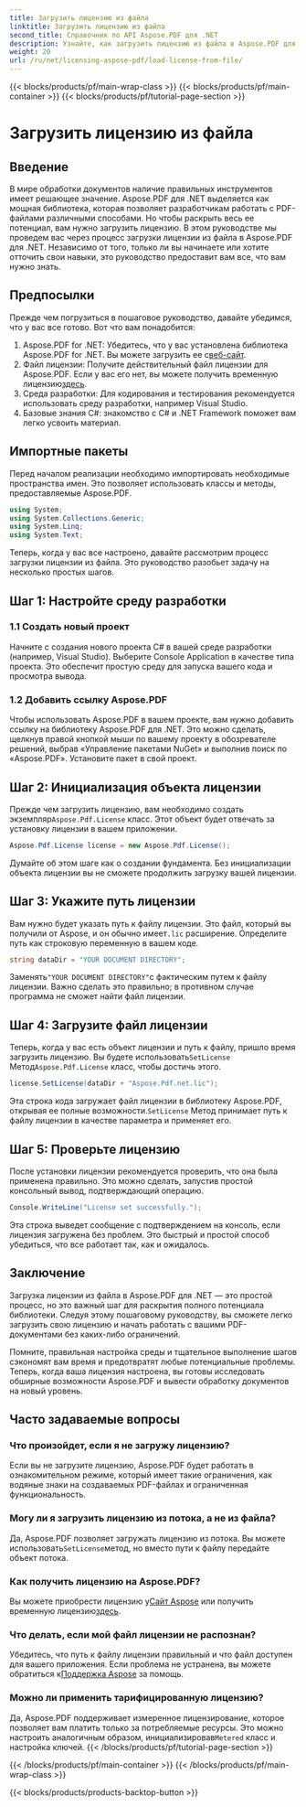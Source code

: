```yaml
---
title: Загрузить лицензию из файла
linktitle: Загрузить лицензию из файла
second_title: Справочник по API Aspose.PDF для .NET
description: Узнайте, как загрузить лицензию из файла в Aspose.PDF для .NET с помощью этого всеобъемлющего руководства. Обеспечьте полную функциональность, правильно настроив лицензию.
weight: 20
url: /ru/net/licensing-aspose-pdf/load-license-from-file/
---
```


{{< blocks/products/pf/main-wrap-class >}}
{{< blocks/products/pf/main-container >}}
{{< blocks/products/pf/tutorial-page-section >}}

# Загрузить лицензию из файла

## Введение

В мире обработки документов наличие правильных инструментов имеет решающее значение. Aspose.PDF для .NET выделяется как мощная библиотека, которая позволяет разработчикам работать с PDF-файлами различными способами. Но чтобы раскрыть весь ее потенциал, вам нужно загрузить лицензию. В этом руководстве мы проведем вас через процесс загрузки лицензии из файла в Aspose.PDF для .NET. Независимо от того, только ли вы начинаете или хотите отточить свои навыки, это руководство предоставит вам все, что вам нужно знать.

## Предпосылки

Прежде чем погрузиться в пошаговое руководство, давайте убедимся, что у вас все готово. Вот что вам понадобится:

1.  Aspose.PDF for .NET: Убедитесь, что у вас установлена библиотека Aspose.PDF for .NET. Вы можете загрузить ее с[веб-сайт](https://releases.aspose.com/pdf/net/).
2.  Файл лицензии: Получите действительный файл лицензии для Aspose.PDF. Если у вас его нет, вы можете получить временную лицензию[здесь](https://purchase.aspose.com/temporary-license/).
3. Среда разработки: Для кодирования и тестирования рекомендуется использовать среду разработки, например Visual Studio.
4. Базовые знания C#: знакомство с C# и .NET Framework поможет вам легко усвоить материал.

## Импортные пакеты

Перед началом реализации необходимо импортировать необходимые пространства имен. Это позволяет использовать классы и методы, предоставляемые Aspose.PDF.

```csharp
using System;
using System.Collections.Generic;
using System.Linq;
using System.Text;
```

Теперь, когда у вас все настроено, давайте рассмотрим процесс загрузки лицензии из файла. Это руководство разобьет задачу на несколько простых шагов.

## Шаг 1: Настройте среду разработки

### 1.1 Создать новый проект
Начните с создания нового проекта C# в вашей среде разработки (например, Visual Studio). Выберите Console Application в качестве типа проекта. Это обеспечит простую среду для запуска вашего кода и просмотра вывода.

### 1.2 Добавить ссылку Aspose.PDF
Чтобы использовать Aspose.PDF в вашем проекте, вам нужно добавить ссылку на библиотеку Aspose.PDF для .NET. Это можно сделать, щелкнув правой кнопкой мыши по вашему проекту в обозревателе решений, выбрав «Управление пакетами NuGet» и выполнив поиск по «Aspose.PDF». Установите пакет в свой проект.

## Шаг 2: Инициализация объекта лицензии

 Прежде чем загрузить лицензию, вам необходимо создать экземпляр`Aspose.Pdf.License` класс. Этот объект будет отвечать за установку лицензии в вашем приложении.

```csharp
Aspose.Pdf.License license = new Aspose.Pdf.License();
```

Думайте об этом шаге как о создании фундамента. Без инициализации объекта лицензии вы не сможете продолжить загрузку вашей лицензии.

## Шаг 3: Укажите путь лицензии

 Вам нужно будет указать путь к файлу лицензии. Это файл, который вы получили от Aspose, и он обычно имеет`.lic` расширение. Определите путь как строковую переменную в вашем коде.

```csharp
string dataDir = "YOUR DOCUMENT DIRECTORY";
```

 Заменять`"YOUR DOCUMENT DIRECTORY"`с фактическим путем к файлу лицензии. Важно сделать это правильно; в противном случае программа не сможет найти файл лицензии.

## Шаг 4: Загрузите файл лицензии

 Теперь, когда у вас есть объект лицензии и путь к файлу, пришло время загрузить лицензию. Вы будете использовать`SetLicense` Метод`Aspose.Pdf.License` класс, чтобы достичь этого.

```csharp
license.SetLicense(dataDir + "Aspose.Pdf.net.lic");
```

 Эта строка кода загружает файл лицензии в библиотеку Aspose.PDF, открывая ее полные возможности.`SetLicense` Метод принимает путь к файлу лицензии в качестве параметра и применяет его.

## Шаг 5: Проверьте лицензию

После установки лицензии рекомендуется проверить, что она была применена правильно. Это можно сделать, запустив простой консольный вывод, подтверждающий операцию.

```csharp
Console.WriteLine("License set successfully.");
```

Эта строка выведет сообщение с подтверждением на консоль, если лицензия загружена без проблем. Это быстрый и простой способ убедиться, что все работает так, как и ожидалось.

## Заключение

Загрузка лицензии из файла в Aspose.PDF для .NET — это простой процесс, но это важный шаг для раскрытия полного потенциала библиотеки. Следуя этому пошаговому руководству, вы сможете легко загрузить свою лицензию и начать работать с вашими PDF-документами без каких-либо ограничений.

Помните, правильная настройка среды и тщательное выполнение шагов сэкономят вам время и предотвратят любые потенциальные проблемы. Теперь, когда ваша лицензия настроена, вы готовы исследовать обширные возможности Aspose.PDF и вывести обработку документов на новый уровень.

## Часто задаваемые вопросы

### Что произойдет, если я не загружу лицензию?  
Если вы не загрузите лицензию, Aspose.PDF будет работать в ознакомительном режиме, который имеет такие ограничения, как водяные знаки на создаваемых PDF-файлах и ограниченная функциональность.

### Могу ли я загрузить лицензию из потока, а не из файла?  
 Да, Aspose.PDF позволяет загружать лицензию из потока. Вы можете использовать`SetLicense`метод, но вместо пути к файлу передайте объект потока.

### Как получить лицензию на Aspose.PDF?  
 Вы можете приобрести лицензию у[Сайт Aspose](https://purchase.aspose.com/buy) или получить временную лицензию[здесь](https://purchase.aspose.com/temporary-license/).

### Что делать, если мой файл лицензии не распознан?  
 Убедитесь, что путь к файлу лицензии правильный и что файл доступен для вашего приложения. Если проблема не устранена, вы можете обратиться к[Поддержка Aspose](https://forum.aspose.com/c/pdf/10) за помощь.

### Можно ли применить тарифицированную лицензию?  
 Да, Aspose.PDF поддерживает измеренное лицензирование, которое позволяет вам платить только за потребляемые ресурсы. Это можно настроить аналогичным образом, инициализировав`Metered` класс и настройка ключей.
{{< /blocks/products/pf/tutorial-page-section >}}

{{< /blocks/products/pf/main-container >}}
{{< /blocks/products/pf/main-wrap-class >}}

{{< blocks/products/products-backtop-button >}}
